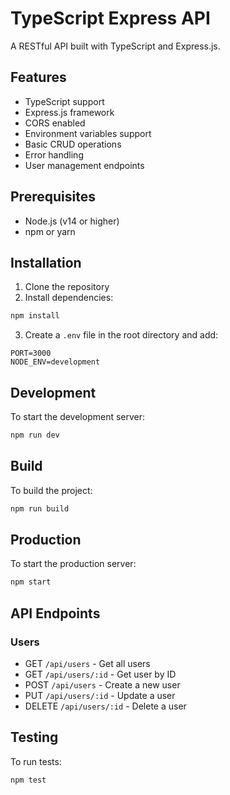 # TypeScript Express API

A RESTful API built with TypeScript and Express.js.

## Features

- TypeScript support
- Express.js framework
- CORS enabled
- Environment variables support
- Basic CRUD operations
- Error handling
- User management endpoints

## Prerequisites

- Node.js (v14 or higher)
- npm or yarn

## Installation

1. Clone the repository
2. Install dependencies:
```bash
npm install
```

3. Create a `.env` file in the root directory and add:
```
PORT=3000
NODE_ENV=development
```

## Development

To start the development server:

```bash
npm run dev
```

## Build

To build the project:

```bash
npm run build
```

## Production

To start the production server:

```bash
npm start
```

## API Endpoints

### Users

- GET `/api/users` - Get all users
- GET `/api/users/:id` - Get user by ID
- POST `/api/users` - Create a new user
- PUT `/api/users/:id` - Update a user
- DELETE `/api/users/:id` - Delete a user

## Testing

To run tests:

```bash
npm test
``` 